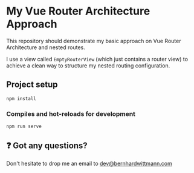 # My Vue Router Architecture Approach

This repository should demonstrate my basic approach on Vue Router Architecture and nested routes.

I use a view called `EmptyRouterView` (which just contains a router view) to achieve a clean way to structure my nested routing configuration.

## Project setup
```
npm install
```

### Compiles and hot-reloads for development
```
npm run serve
```


## :question: Got any questions? 

Don't hesitate to drop me an email to [dev@bernhardwittmann.com](mailto:dev@bernhardwittmann.com)
